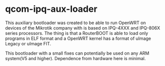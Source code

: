 # qcom-ipq-aux-loader

This auxiliary bootloader was created to be able to run OpenWRT on devices of the Mikrotik company with is based on IPQ-4XXX and IPQ-806X series processors.
The thing is that a RouterBOOT is able to load only programs in ELF format and a OpenWRT kernel has a format of uImage Legacy or uImage FIT.

This bootloader with a small fixes can potentially be used on any ARM system(V5 and higher). Dependence from hardware here is minimal.
